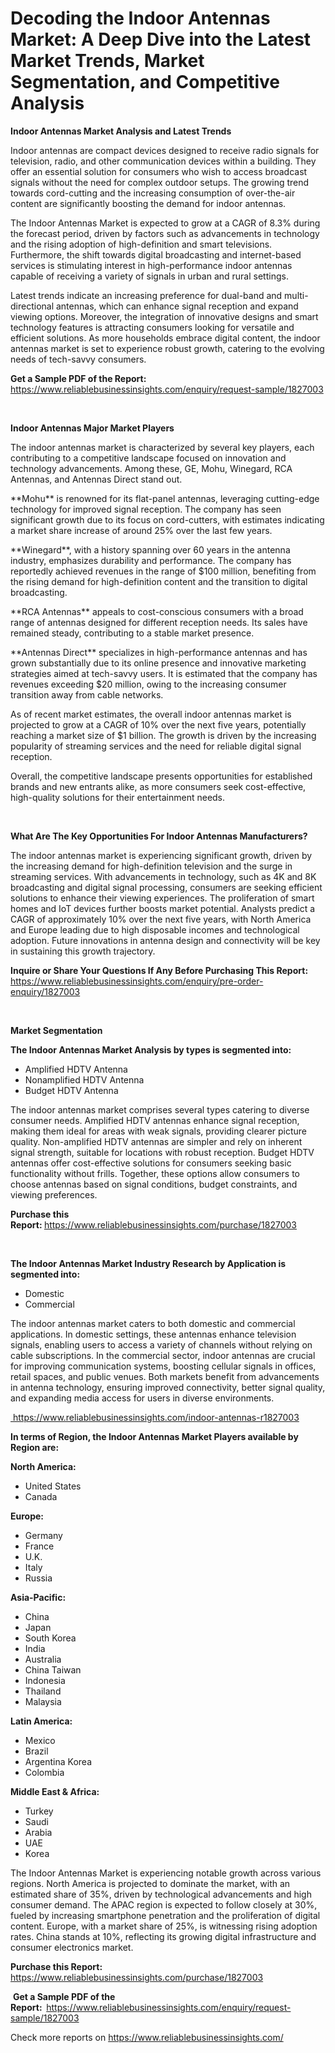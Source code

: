 <p><h1>Decoding the Indoor Antennas Market: A Deep Dive into the Latest Market Trends, Market Segmentation, and Competitive Analysis</h1></p><p><strong>Indoor Antennas Market Analysis and Latest Trends</strong></p>
<p><p>Indoor antennas are compact devices designed to receive radio signals for television, radio, and other communication devices within a building. They offer an essential solution for consumers who wish to access broadcast signals without the need for complex outdoor setups. The growing trend towards cord-cutting and the increasing consumption of over-the-air content are significantly boosting the demand for indoor antennas.</p><p>The Indoor Antennas Market is expected to grow at a CAGR of 8.3% during the forecast period, driven by factors such as advancements in technology and the rising adoption of high-definition and smart televisions. Furthermore, the shift towards digital broadcasting and internet-based services is stimulating interest in high-performance indoor antennas capable of receiving a variety of signals in urban and rural settings.</p><p>Latest trends indicate an increasing preference for dual-band and multi-directional antennas, which can enhance signal reception and expand viewing options. Moreover, the integration of innovative designs and smart technology features is attracting consumers looking for versatile and efficient solutions. As more households embrace digital content, the indoor antennas market is set to experience robust growth, catering to the evolving needs of tech-savvy consumers.</p></p>
<p><strong>Get a Sample PDF of the Report:&nbsp;</strong> <a href="https://www.reliablebusinessinsights.com/enquiry/request-sample/1827003?utm_campaign=2338&utm_medium=2&utm_source=Github&utm_content=ia&utm_term=10022025&utm_id=indoor-antennas">https://www.reliablebusinessinsights.com/enquiry/request-sample/1827003</a></p>
<p>&nbsp;</p>
<p><strong>Indoor Antennas Major Market Players</strong></p>
<p><p>The indoor antennas market is characterized by several key players, each contributing to a competitive landscape focused on innovation and technology advancements. Among these, GE, Mohu, Winegard, RCA Antennas, and Antennas Direct stand out. </p><p>**Mohu** is renowned for its flat-panel antennas, leveraging cutting-edge technology for improved signal reception. The company has seen significant growth due to its focus on cord-cutters, with estimates indicating a market share increase of around 25% over the last few years. </p><p>**Winegard**, with a history spanning over 60 years in the antenna industry, emphasizes durability and performance. The company has reportedly achieved revenues in the range of $100 million, benefiting from the rising demand for high-definition content and the transition to digital broadcasting. </p><p>**RCA Antennas** appeals to cost-conscious consumers with a broad range of antennas designed for different reception needs. Its sales have remained steady, contributing to a stable market presence. </p><p>**Antennas Direct** specializes in high-performance antennas and has grown substantially due to its online presence and innovative marketing strategies aimed at tech-savvy users. It is estimated that the company has revenues exceeding $20 million, owing to the increasing consumer transition away from cable networks.</p><p>As of recent market estimates, the overall indoor antennas market is projected to grow at a CAGR of 10% over the next five years, potentially reaching a market size of $1 billion. The growth is driven by the increasing popularity of streaming services and the need for reliable digital signal reception. </p><p>Overall, the competitive landscape presents opportunities for established brands and new entrants alike, as more consumers seek cost-effective, high-quality solutions for their entertainment needs.</p></p>
<p>&nbsp;</p>
<p><strong>What Are The Key Opportunities For Indoor Antennas Manufacturers?</strong></p>
<p><p>The indoor antennas market is experiencing significant growth, driven by the increasing demand for high-definition television and the surge in streaming services. With advancements in technology, such as 4K and 8K broadcasting and digital signal processing, consumers are seeking efficient solutions to enhance their viewing experiences. The proliferation of smart homes and IoT devices further boosts market potential. Analysts predict a CAGR of approximately 10% over the next five years, with North America and Europe leading due to high disposable incomes and technological adoption. Future innovations in antenna design and connectivity will be key in sustaining this growth trajectory.</p></p>
<p><strong>Inquire or Share Your Questions If Any Before Purchasing This Report:</strong> <a href="https://www.reliablebusinessinsights.com/enquiry/pre-order-enquiry/1827003?utm_campaign=2338&utm_medium=2&utm_source=Github&utm_content=ia&utm_term=10022025&utm_id=indoor-antennas">https://www.reliablebusinessinsights.com/enquiry/pre-order-enquiry/1827003</a></p>
<p>&nbsp;</p>
<p><strong>Market Segmentation</strong></p>
<p><strong>The Indoor Antennas Market Analysis by types is segmented into:</strong></p>
<p><ul><li>Amplified HDTV Antenna</li><li>Nonamplified HDTV Antenna</li><li>Budget HDTV Antenna</li></ul></p>
<p><p>The indoor antennas market comprises several types catering to diverse consumer needs. Amplified HDTV antennas enhance signal reception, making them ideal for areas with weak signals, providing clearer picture quality. Non-amplified HDTV antennas are simpler and rely on inherent signal strength, suitable for locations with robust reception. Budget HDTV antennas offer cost-effective solutions for consumers seeking basic functionality without frills. Together, these options allow consumers to choose antennas based on signal conditions, budget constraints, and viewing preferences.</p></p>
<p><strong>Purchase this Report:&nbsp;</strong><a href="https://www.reliablebusinessinsights.com/purchase/1827003?utm_campaign=2338&utm_medium=2&utm_source=Github&utm_content=ia&utm_term=10022025&utm_id=indoor-antennas">https://www.reliablebusinessinsights.com/purchase/1827003</a></p>
<p>&nbsp;</p>
<p><strong>The Indoor Antennas Market Industry Research by Application is segmented into:</strong></p>
<p><ul><li>Domestic</li><li>Commercial</li></ul></p>
<p><p>The indoor antennas market caters to both domestic and commercial applications. In domestic settings, these antennas enhance television signals, enabling users to access a variety of channels without relying on cable subscriptions. In the commercial sector, indoor antennas are crucial for improving communication systems, boosting cellular signals in offices, retail spaces, and public venues. Both markets benefit from advancements in antenna technology, ensuring improved connectivity, better signal quality, and expanding media access for users in diverse environments.</p></p>
<p><a href="https://www.reliablebusinessinsights.com/indoor-antennas-r1827003?utm_campaign=2338&utm_medium=2&utm_source=Github&utm_content=ia&utm_term=10022025&utm_id=indoor-antennas">&nbsp;https://www.reliablebusinessinsights.com/indoor-antennas-r1827003</a></p>
<p><strong>In terms of Region, the Indoor Antennas Market Players available by Region are:</strong></p>
<p>
    <p> <strong> North America: </strong>
        <ul>
            <li>United States</li>
            <li>Canada</li>
        </ul>
        </p> 
    <p> <strong> Europe: </strong>
        <ul>
            <li>Germany</li>
            <li>France</li>
            <li>U.K.</li>
            <li>Italy</li>
            <li>Russia</li>
        </ul>
        </p> 
    <p> <strong> Asia-Pacific: </strong>
        <ul>
            <li>China</li>
            <li>Japan</li>
            <li>South Korea</li>
            <li>India</li>
            <li>Australia</li>
            <li>China Taiwan</li>
            <li>Indonesia</li>
            <li>Thailand</li>
            <li>Malaysia</li>
        </ul>
        </p> 
    <p> <strong> Latin America: </strong>
        <ul>
            <li>Mexico</li>
            <li>Brazil</li>
            <li>Argentina Korea</li>
            <li>Colombia</li>
        </ul>
        </p> 
    <p> <strong> Middle East & Africa: </strong>
        <ul>
            <li>Turkey</li>
            <li>Saudi</li>
            <li>Arabia</li>
            <li>UAE</li>
            <li>Korea</li>
        </ul>
    </p>
    </p>
<p><p>The Indoor Antennas Market is experiencing notable growth across various regions. North America is projected to dominate the market, with an estimated share of 35%, driven by technological advancements and high consumer demand. The APAC region is expected to follow closely at 30%, fueled by increasing smartphone penetration and the proliferation of digital content. Europe, with a market share of 25%, is witnessing rising adoption rates. China stands at 10%, reflecting its growing digital infrastructure and consumer electronics market.</p></p>
<p><strong>Purchase this Report: </strong><a href="https://www.reliablebusinessinsights.com/purchase/1827003?utm_campaign=2338&utm_medium=2&utm_source=Github&utm_content=ia&utm_term=10022025&utm_id=indoor-antennas">https://www.reliablebusinessinsights.com/purchase/1827003</a></p>
<p>&nbsp;<strong>Get a Sample PDF of the Report:&nbsp;&nbsp;</strong><a href="https://www.reliablebusinessinsights.com/enquiry/request-sample/1827003?utm_campaign=2338&utm_medium=2&utm_source=Github&utm_content=ia&utm_term=10022025&utm_id=indoor-antennas">https://www.reliablebusinessinsights.com/enquiry/request-sample/1827003</a></p>
<p><strong></strong></p>
<p>Check more reports on <a href="https://www.reliablebusinessinsights.com/?utm_campaign=2338&utm_medium=2&utm_source=Github&utm_content=ia&utm_term=10022025&utm_id=indoor-antennas">https://www.reliablebusinessinsights.com/</a></p>